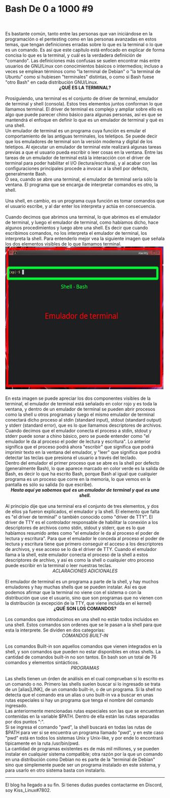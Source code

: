 # Bash De 0 a 1000 #9
<br>
<br>
Es bastante común, tanto entre las personas que van iniciándose en la programación o el pentesting como en las personas avanzadas en estos temas, que tengan definiciones erradas sobre lo que es la terminal o lo que es un comando. Es así que este capítulo está enfocado en explicar de forma concisa lo que es la terminal, y cuál es la verdadera definición de "comando". Las definiciones más confusas se suelen encontrar más entre usuarios de GNU/Linux con conocimientos básicos o intermedios; incluso a veces se emplean términos como "la terminal de Debian" o "la terminal de Ubuntu" como si hubiesen "terminales" distintas, o como si Bash fuese "otro Bash" en cada distribución GNU/Linux.
<br>
<center><b>¿QUÉ ES LA TERMINAL?</b></center>
<br>
Prosiguiendo, una terminal es el conjunto de driver de terminal, emulador de terminal y shell (consola). Estos tres elementos juntos conforman lo que llamamos terminal. El driver de terminal es complejo y ampliar sobre ello es algo que puede parecer chino básico para algunas personas, así es que se mantendrá el enfoque en definir lo que es un emulador de terminal y qué es una shell.
<br>
Un emulador de terminal es un programa cuya función es emular el comportamiento de las antiguas terminales, los teletipos. Se puede decir que los emuladores de terminal son la versión moderna y digital de los teletipos. Al ejecutar un emulador de terminal este realizará algunas tareas previas a que el usuario pueda escribir o leer cosas en la ventana. Entre las tareas de un emulador de terminal está la interacción con el driver de terminal para poder habilitar el I/O (lectura/escritura), y al acabar con las configuraciones principales procede a invocar a la shell por defecto, generalmente Bash.
<br>
O sea, cuando se abre una terminal, el emulador de terminal sería sólo la ventana. El programa que se encarga de interpretar comandos es otro, la shell.
<br>
<br>
Una shell, en cambio, es un programa cuya función es tomar comandos que el usuario escribe, y al dar enter los interpreta y actúa en consecuencia.
<br>
<br>
Cuando decimos que abrimos una terminal, lo que abrimos es el emulador de terminal, y luego el emulador de terminal, como habíamos dicho, hace algunos procedimientos y luego abre una shell. Es decir que cuando escribimos comandos, no los interpreta el emulador de terminal, los interpreta la shell. Para entenderlo mejor vea la siguiente imagen que señala los dos elementos visibles de lo que llamamos terminal.
<br>
<div style="display: block; margin: auto">
	<img src="media/m1.jpg" alt="" width="500" height="450">
</div>
<br>
En esta imagen se puede apreciar los dos componentes visibles de la terminal, el emulador de terminal está señalado en color rojo y es toda la ventana, y dentro de un emulador de terminal se pueden abrir procesos como la shell u otros programas y luego el mismo emulador de terminal conectará dicho proceso al stdin (standard input), stdout (standard output) y stderr (standard error), que es lo que llamamos descriptores de archivos. Cuando decimos que el emulador conecta el proceso a stdin, stdout y stderr puede sonar a chino básico, pero se puede entender como "el emulador le da al proceso el poder de lectura y escritura". Lo anterior significa que el proceso podrá ahora "escribir" que significa que podrá imprimir texto en la ventana del emulador, y "leer" que significa que podrá detectar las teclas que presiona el usuario a través del teclado.
<br>
Dentro del emulador el primer proceso que se abre es la shell por defecto (generalmente Bash), lo que aparece marcado en color verde es la salida de Bash, es decir lo que ha escrito Bash, porque Bash al igual que cualquier programa es un proceso que corre en la memoria, lo que vemos en la pantalla es sólo su salida (lo que escribe).
<br>
<center>
	<i><b>Hasta aquí ya sabemos qué es un emulador de terminal y qué es una shell.</b></i>
</center>
<br>
Al principio dije que una terminal era el conjunto de tres elementos, y dos de ellos ya fueron explicados, el emulador y la shell. El elemento que falta es "el driver de terminal" o también conocido como "driver de TTY". El driver de TTY es el controlador responsable de habilitar la conexión a los descriptores de archivos como stdin, stdout y stderr, que es lo que habíamos resumido antes como "el emulador le da al proceso el poder de lectura y escritura". Para que el emulador le conceda al proceso el poder de lectura y escritura tiene que primero conseguir el acceso a los descriptores de archivos, y ese acceso se lo da el driver de TTY. Cuando el emulador llama a la shell, este emulador conecta el proceso de la shell a estos descriptores de archivo, y así es como la shell o cualquier otro proceso puede escribir en la terminal o leer nuestras teclas.
<br>
<center><i>ACLARACIONES ADICIONALES</i></center>
<br>
El emulador de terminal es un programa a parte de la shell, y hay muchos emuladores y hay muchas shells que se pueden instalar.
Así es que podemos afirmar que la terminal no viene con el sistema o con la distribución que use el usuario, sino que son programas que no vienen con la distribución (a excepción de la TTY, que viene incluida en el kernel)
<br>
<center><b>¿QUÉ SON LOS COMANDOS?</b></center>
<br>
Los comandos que introducimos en una shell no están todos incluidos en una shell. Estos comandos son ordenes que se le pasan a la shell para que esta la interprete. Se dividen en dos categorías:
<br>
<center><i>COMANDOS BUILT-IN</i></center>
<br>
Los comandos Built-in son aquellos comandos que vienen integrados en la shell, y son comandos que pueden no estar disponibles en otras shells. La cantidad de comandos built-in no son tantos. En bash son un total de 76 comandos y elementos sintácticos.
<br>
<center><i>PROGRAMAS</i></center>
<br>
Las shells tienen un órden de análisis en el cual comprueban si lo escrito es un comando o no. Primero las shells suelen buscar si lo ingresado se trata de un [alias|LINK], de un comando built-in, o de un programa. Si la shell no detecta que el comando era un alias o uno built-in va a buscar en unas rutas especiales si hay un programa que tenga el nombre del comando ingresado.
<br>
Las anteriormente mencionadas rutas especiales son las que se encuentran contenidas en la variable $PATH. Dentro de ella están las rutas separadas por dos puntos ":".
<br>
Si se ingresa el comando "pwd", la shell buscará en todas las rutas de $PATH para ver si se encuentra un programa llamado "pwd", y en este caso "pwd" está en todos los sistemas Unix y Unix-like, y por ende lo encontrará típicamente en la ruta /usr/bin/pwd.
<br>
La cantidad de programas existentes es de más mil millones, y se pueden instalar en cualquier sistema compatible; otra razón por la que un comando en una distribución como Debian no es parte de la "terminal de Debian" sino que simplemente puede ser un programa instalado en este sistema, y para usarlo en otro sistema basta con instalarlo.
<br>
<hr>
El blog ha llegado a su fin. Si tienes dudas puedes contactarme en Discord, soy Kiss_Linux#7802.
